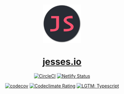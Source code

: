 <p align="center">
  <a href="https://jesses.io">
    <img alt="jesses.io" src="./src/components/Icons/logo_dark.svg" width="120" />
  </a>
</p>
<h1 align=center>
  <a href="https://jesses.io">
    jesses.io
  </a>
</h1>

<div align="center">

[![CircleCI][circleci-badge]][circleci-url]
[![Netlify Status][netlify]][netlify 2]

[![codecov][codecov-badge]][codecov-url]
[![Codeclimate Rating][codeclimate]][codeclimate 2]
[![LGTM: Typescript][lgtm]][lgtm 2]

</div>

[circleci-badge]: https://circleci.com/gh/jessestuart/jesses.io.svg?style=shield&circle-token=95a9c23b2b0ed15a71639a318c98eea3b09a03b7
[circleci-url]: https://circleci.com/gh/jessestuart/jessestuart.com
[codeclimate 2]: https://codeclimate.com/github/jessestuart/jesses.io/maintainability
[codeclimate]: https://api.codeclimate.com/v1/badges/4488634e45e84d3cbdbe/maintainability
[codecov-badge]: https://codecov.io/gh/jessestuart/jesses.io/branch/master/graph/badge.svg
[codecov-url]: https://codecov.io/gh/jessestuart/jesses.io
[codefresh-badge]: https://g.codefresh.io/api/badges/build?repoOwner=jessestuart&repoName=js-gatsby-tachyons&branch=master&pipelineName=js-gatsby-tachyons&accountName=jesse&key=eyJhbGciOiJIUzI1NiJ9.NWExNzRiZmE2M2NmM2UwMDAxOGRmZjdh.uSVHuuCHfQtayHNWawvO9loC4PEirkl458tnBt2yOVU&type=cf-1
[codefresh-url]: https://g.codefresh.io/repositories/jessestuart/js-gatsby-tachyons/builds?filter=trigger:build;branch:master;service:5a3c264a24611f0001c367d3~js-gatsby-tachyons
[droneio-badge]: http://ci.jesses.io/api/badges/jessestuart/jessestuart.com/status.svg
[droneio-url]: http://ci.jesses.io/jessestuart/jessestuart.com
[greenkeeper-badge]: https://badges.greenkeeper.io/jessestuart/jessestuart.com.svg?token=ec6300d31268bad8045d786b62351f72d188fc9ed09cb2df7206448ae9da07c3&ts=1517389593689
[greenkeeper-url]: https://greenkeeper.io/
[lgtm]: https://img.shields.io/lgtm/grade/javascript/g/jessestuart/jesses.io.svg?logo=lgtm&logoWidth=18
[lgtm 2]: https://lgtm.com/projects/g/jessestuart/jesses.io/context:javascript
[lgtm alerts]: https://img.shields.io/lgtm/alerts/g/jessestuart/jesses.io.svg?logo=lgtm&logoWidth=18
[netlify 2]: https://app.netlify.com/sites/jessestuart/deploys
[netlify]: https://api.netlify.com/api/v1/badges/7ef4ccf6-bf97-4780-8c2b-014fa44d879c/deploy-status
[quay-badge]: https://quay.io/repository/jessestuart/jessestuart.com/status
[quay-url]: https://quay.io/repository/jessestuart/jessestuart.com
[semaphoreci-badge]: https://semaphoreci.com/api/v1/projects/2c39a37c-7b37-462a-be9d-a9cf3fdb54a0/1696206/badge.svg
[semaphoreci-url]: https://semaphoreci.com/jessestuart-95/js-gatsby-tachyons
